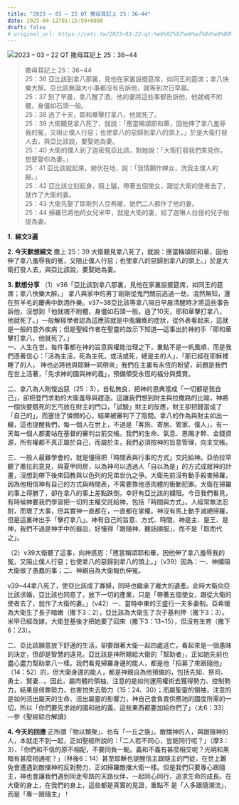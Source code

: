 ```yaml
---
title: "2023 – 03 – 22 QT 撒母耳記上 25：36~44"
date: 2025-04-12T01:15:59+0800
draft: false
# original_url: https://cmtc.tw/2023-03-22-qt-%e6%92%92%e6%af%8d%e8%80%b3%e8%a8%98%e4%b8%8a-25%ef%bc%9a3644
---
```


![2023 – 03 – 22 QT 撒母耳記上 25：36\~44](/images/qt.jpg  "2023 – 03 – 22 QT 撒母耳記上 25：36\~44")

> 撒母耳記上 25：36\~44  
> 25：36 亞比該到拿八那裏，見他在家裏設擺筵席，如同王的筵席；拿八快樂大醉。亞比該無論大小事都沒有告訴他，就等到次日早晨。  
> 25：37 到了早晨，拿八醒了酒，他的妻將這些事都告訴他，他就魂不附體，身僵如石頭一般。  
> 25：38 過了十天，耶和華擊打拿八，他就死了。  
> 25：39 大衛聽見拿八死了，就說：「應當稱頌耶和華，因他伸了拿八羞辱我的冤，又阻止僕人行惡；也使拿八的惡歸到拿八的頭上。」於是大衛打發人去，與亞比該說，要娶她為妻。  
> 25：40 大衛的僕人到了迦密見亞比該，對她說：「大衛打發我們來見你，想要娶你為妻。」  
> 25：41 亞比該就起來，俯伏在地，說：「我情願作婢女，洗我主僕人的腳。」  
> 25：42 亞比該立刻起身，騎上驢，帶著五個使女，跟從大衛的使者去了，就作了大衛的妻。  
> 25：43 大衛先娶了耶斯列人亞希暖，她們二人都作了他的妻。  
> 25：44 掃羅已將他的女兒米甲，就是大衛的妻，給了迦琳人拉億的兒子帕提為妻。

**1.  經文3遍**

**2. 今天默想經文**
撒上 25：39 大衛聽見拿八死了，就說：應當稱頌耶和華，因他伸了拿八羞辱我的冤，又阻止僕人行惡；也使拿八的惡歸到拿八的頭上。」於是大衛打發人去，與亞比該說，要娶她為妻。

**3. 默想分享**
（1）v36「亞比該到拿八那裏，見他在家裏設擺筵席，如同王的筵席；拿八快樂大醉。」 拿八與家中的男丁剛剛從鬼門關前逃過一劫，混然無知，還在剪羊毛的慶典中飲酒作樂。v37\~38亞比該等拿八隔日早晨清醒時才將這些事告訴他，沒想到「他就魂不附體，身僵如石頭一般。過了10天，耶和華擊打拿八，他就死了。」一般解經學者認為這應該就是中風癱瘓的症狀，從外表看起來，這就是一般的意外疾病；但是聖經作者在聖靈的啟示下知道—這事出於神的手「耶和華擊打拿八，他就死了。」  
一、人生在世，每件事都在神的旨意與權能治理之下，重點不是一帆風順，而是我們憑著信心：「活為主活，死為主死，或活或死，總是主的人」、「那已經在耶穌裡睡了的人， 神也必將他與耶穌一同帶來」我們在主裏有永恆的盼望，前題是我們在世上活著，「先求神的國與神的義」，預備領受永恆的福分與獎賞。

二、拿八為人剛愎凶惡（25：3），自私無良，把神的恩典當成「一切都是我自己」，卻把登門求助的大衛羞辱與趕逐。這讓我們想到財主與拉撒路的比喻，神將一個快要餓死的乞丐放在財主的門口，「試驗」財主的反應，財主卻把錢當成了「自己的」，而塞住了憐憫的心，結果被審判下了陰間。拿八的作為與財主如出一轍，這也提醒我們，每一個人在世上，不過是「客旅、寄居、管家、僕人」，有一天每一個人都要站在基督的審判台前交帳。我們的生命、氣息、恩賜才幹、金錢資源，所有權都不真正屬於自己，而屬於主，我們必須按神的旨意管理，向主交帳。

三、一般人最難學會的，就是懂得把「時間表與行事的方式」交託給神。亞伯拉罕聽了撒拉的意見，與夏甲同房，以為神可以透過人「自以為是」的方式成就神的計畫，沒想到帶下後來回教與以色列的兄弟世仇之爭。大衛先前沒有動手殺害掃羅，因為他相信神有自己的方式與時間表，不需要靠他憑肉體的衝動犯罪。大衛在掃羅的事上得勝了，卻在拿八的事上差點跌倒，幸好有亞比該的攔阻。今日我們看見，有時候神要我們學習把一切的主權交託給神，包括「時間與方式」。人經常無法忍耐，而壞了大事，但其實神一直都在，一直都在掌權。神沒有馬上動手滅絕掃羅，但是這裏神出手「擊打拿八」。神有自己的旨意、方式、時間，神是主、是王、是神，我們不過是神手中的器皿，好懂得「跟隨神、聽話順服」，而不是「取而代之」。

（2）v39大衛聽了這事，向神感恩：「應當稱頌耶和華，因他伸了拿八羞辱我的冤，又阻止僕人行惡；也使拿八的惡歸到拿八的頭上。」（v39）因為：一、神攔阻大衛做了愚蠢的事；二、神親自為大衛報仇伸冤。

v39\~44拿八死了，使亞比該成了寡婦，同時也繼承了龐大的遺產。此時大衛向亞比該求婚，亞比該也同意了，放下一切的產業，只是「帶著五個使女，跟從大衛的使者去了，就作了大衛的妻。」（v42）一、當時中東的王盛行一夫多妻制。亞希暖為大衛生了長子暗嫩（撒下3：2），亞比該為大衛生了次子基利押（撒下3：3）。米甲已經改嫁，大衛登基後才把她要了回來（撒下3：13\~15），但沒有生育（撒下6：23）。

二、亞比該願意放下舒適的生活，卻要跟著大衛一起四處逃亡，看起來是一個愚昩的決定，但卻是智慧的遠見。亞比該是神所賜給大衛的「幫助者」，正如她先前也盡心盡力幫助拿八一樣。我們看見掃羅身邊的能人，都是他「招募了來跟隨他」（14：52）的，但大衛身邊的能人，都是神親自為他預備的，包括先知、祭司、勇士、賢妻…。因此，屬肉體的領袖，注意的是如何運用權術去獲得勢力、控制勢力，結果是倚靠勢力，也害怕失去勢力（15：24、30）；而屬聖靈的領袖，注意的是如何活出屬天的生命、活出屬靈的影響力，神自己會負責供應祂的國度所需的一切，所以「你們要先求祂的國和祂的義，這些東西都要加給你們了」（太6：33）—參《聖經綜合解讀》

**4. 今天的回應**
正所謂「物以類聚」、也有「一丘之貉」。敵擋神的人，與跟隨神的人，本就走不到一起，正如聖經所說的：「二人若不同心，豈能同行呢？」（摩3：3）、「你們和不信的原不相配，不要同負一軛。義和不義有甚麼相交呢？光明和黑暗有甚麼相通呢？」（林後6：14）甚至耶穌也提醒信主跟隨主的門徒，在世上難免會遭遇到敵擋神的反對勢力，正如掃羅敵擋大衛一樣。但是我們只要專心跟隨主，神也會讓我們遇到同走窄路的天路伙伴，一起同心同行，追求生命的成長。在大衛的身上，在我們的身上，這些都是真實的見證，重點不 是「人多跟隨潮流」，而是「專一跟隨主」！
